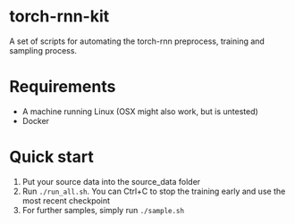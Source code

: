 # torch-rnn-kit
A set of scripts for automating the torch-rnn preprocess, training and sampling process.

# Requirements
* A machine running Linux (OSX might also work, but is untested)
* Docker

# Quick start
1. Put your source data into the source_data folder
2. Run `./run_all.sh`. You can Ctrl+C to stop the training early and use the most recent checkpoint
3. For further samples, simply run `./sample.sh`
